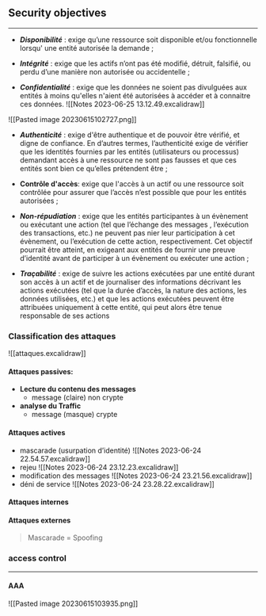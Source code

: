 ## Security objectives
--- 
- ***Disponibilité*** : exige qu’une ressource soit disponible et/ou fonctionnelle lorsqu' une entité autorisée la demande ; 

- ***Intégrité*** : exige que les actifs n’ont pas été modifié, détruit, falsifié, ou perdu d’une manière non autorisée ou accidentelle ; 

- ***Confidentialité*** : exige que les données ne soient pas divulguées aux entités à moins qu'elles n'aient été autorisées à accéder et à connaitre ces données.
![[Notes 2023-06-25 13.12.49.excalidraw]]

![[Pasted image 20230615102727.png]]

- ***Authenticité*** : exige d'être authentique et de pouvoir être vérifié, et digne de confiance. En d’autres termes, l’authenticité exige de vérifier que les identités fournies par les entités (utilisateurs ou processus) demandant accès à une ressource ne sont pas fausses et que ces entités sont bien ce qu’elles prétendent être ;

- **Contrôle d'accès**: exige que l'accès à un actif ou une ressource soit contrôlée pour assurer que l’accès n’est possible que pour les entités autorisées ;

- ***Non-répudiation*** : exige que les entités participantes à un évènement ou exécutant une action (tel que l’échange des messages , l’exécution des transactions, etc.) ne peuvent pas nier leur participation à cet évènement, ou l’exécution de cette action, respectivement. Cet objectif pourrait être atteint, en exigeant aux entités de fournir une preuve d’identité avant de participer à un évènement ou exécuter une action ;

- ***Traçabilité*** : exige de suivre les actions exécutées par une entité durant son accès à un actif et de journaliser des informations décrivant les actions exécutées (tel que la durée d’accès, la nature des actions, les données utilisées, etc.) et que les actions exécutées peuvent être attribuées uniquement à cette entité, qui peut alors être tenue responsable de ses actions

### Classification des attaques



![[attaques.excalidraw]]

#### Attaques passives:
- **Lecture du contenu des messages**
	- message (claire) non crypte 
- **analyse du Traffic**
	- message (masque)  crypte

#### Attaques actives
- mascarade (usurpation d’identité)
![[Notes 2023-06-24 22.54.57.excalidraw]]
- rejeu
![[Notes 2023-06-24 23.12.23.excalidraw]]
- modification des messages
![[Notes 2023-06-24 23.21.56.excalidraw]]
- déni de service
![[Notes 2023-06-24 23.28.22.excalidraw]]

#### Attaques internes

#### Attaques externes

> Mascarade = Spoofing





### access control
---
#### AAA
![[Pasted image 20230615103935.png]]


